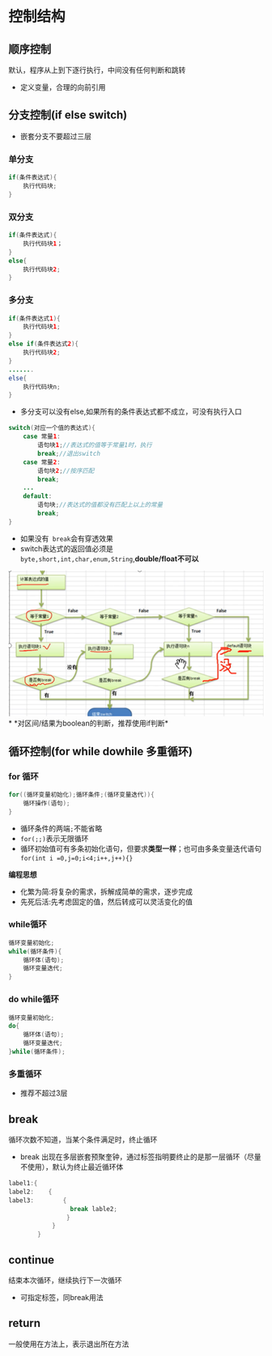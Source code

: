 # 控制结构
## 顺序控制
默认，程序从上到下逐行执行，中间没有任何判断和跳转
* 定义变量，合理的向前引用
## 分支控制(if else switch)
* 嵌套分支不要超过三层
### 单分支
````java
if(条件表达式){
    执行代码块;
}
````
### 双分支
````java
if(条件表达式){
    执行代码块1；
}
else{
    执行代码块2;
}
````

### 多分支
````java
if(条件表达式1){
    执行代码块1;
}
else if(条件表达式2){
    执行代码块2;
}
.......
else{
    执行代码块n;
}

````
* 多分支可以没有else,如果所有的条件表达式都不成立，可没有执行入口
````java
switch(对应一个值的表达式){
    case 常量1:
        语句块1;//表达式的值等于常量1时，执行
        break;//退出switch
    case 常量2:
        语句块2;//按序匹配
        break;
    ...
    default:
        语句块;//表达式的值都没有匹配上以上的常量
        break;
}
````
* 如果没有` break`会有穿透效果
* switch表达式的返回值必须是`byte,short,int,char,enum,String`,**double/float不可以**
<img src="../assets/switch.png">
* *对区间/结果为boolean的判断，推荐使用if判断*

## 循环控制(for while dowhile 多重循环)
### for 循环
````java
for((循环变量初始化);循环条件;(循环变量迭代)){
    循环操作(语句);
}
````
* 循环条件的两端`;`不能省略
* `for(;;)`表示无限循环
* 循环初始值可有多条初始化语句，但要求**类型一样**；也可由多条变量迭代语句`for(int i =0,j=0;i<4;i++,j++){}`
  
**编程思想**
* 化繁为简:将复杂的需求，拆解成简单的需求，逐步完成
* 先死后活:先考虑固定的值，然后转成可以灵活变化的值
### while循环
````java
循环变量初始化;
while(循环条件){
    循环体(语句);
    循环变量迭代;
}
````
### do while循环
````java
循环变量初始化;
do{
    循环体(语句);
    循环变量迭代;
}while(循环条件);
````
### 多重循环
* 推荐不超过3层
## break
循环次数不知道，当某个条件满足时，终止循环
* break 出现在多层嵌套预聚奎钟，通过标签指明要终止的是那一层循环（尽量不使用），默认为终止最近循环体
````java
label1:{
label2:    {
label3:        {
                 break lable2;
                }
            }
        }


````
## continue
结束本次循环，继续执行下一次循环
* 可指定标签，同break用法

## return
一般使用在方法上，表示退出所在方法
